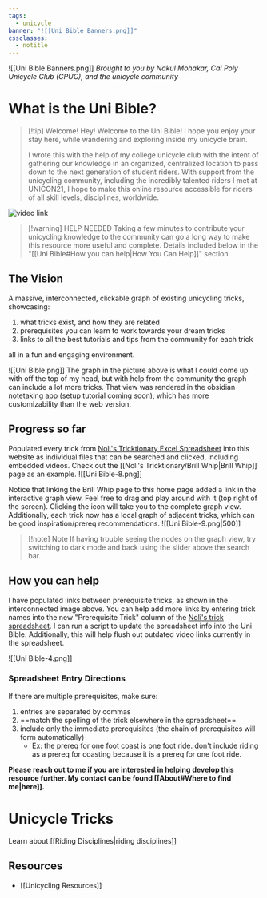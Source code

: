```yaml
---
tags:
  - unicycle
banner: "![[Uni Bible Banners.png]]"
cssclasses:
  - notitle
---
```

![[Uni Bible Banners.png]]
*Brought to you by Nakul Mohakar, Cal Poly Unicycle Club (CPUC), and the unicycle community*

# What is the Uni Bible?

> [!tip] Welcome!
> Hey! Welcome to the Uni Bible! 
> I hope you enjoy your stay here, while wandering and exploring inside my unicycle brain. 
> 
> I wrote this with the help of my college unicycle club with the intent of gathering our knowledge in an organized, centralized location to pass down to the next generation of student riders. 
> With support from the unicycling community, including the incredibly talented riders I met at UNICON21, I hope to make this online resource accessible for riders of all skill levels, disciplines, worldwide.

![video link](https://youtu.be/YroRfDt-DhY)

> [!warning] HELP NEEDED
> Taking a few minutes to contribute your unicycling knowledge to the community can go a long way to make this resource more useful and complete. Details included below in the "[[Uni Bible#How you can help|How You Can Help]]" section. 

## The Vision

A massive, interconnected, clickable graph of existing unicycling tricks, showcasing:
1. what tricks exist, and how they are related
2. prerequisites you can learn to work towards your dream tricks
3. links to all the best tutorials and tips from the community for each trick

all in a fun and engaging environment.

![[Uni Bible.png]]
The graph in the picture above is what I could come up with off the top of my head, but with help from the community the graph can include a lot more tricks. That view was rendered in the obsidian notetaking app (setup tutorial coming soon), which has more customizability than the web version.

## Progress so far

Populated every trick from [Noli's Tricktionary Excel Spreadsheet](https://docs.google.com/spreadsheets/d/1MkBw37AB-pdIh4j6a76rBraM02kYZacu4rtGyOrLdh8/edit?gid=0#gid=0) into this website as individual files that can be searched and clicked, including embedded videos. Check out the [[Noli's Tricktionary/Brill Whip|Brill Whip]] page as an example. 
![[Uni Bible-8.png]]

Notice that linking the Brill Whip page to this home page added a link in the interactive graph view. Feel free to drag and play around with it (top right of the screen). Clicking the icon will take you to the complete graph view. Additionally, each trick now has a local graph of adjacent tricks, which can be good inspiration/prereq recommendations.
![[Uni Bible-9.png|500]]

> [!note] Note
> If having trouble seeing the nodes on the graph view, try switching to dark mode and back using the slider above the search bar.

## How you can help

I have populated links between prerequisite tricks, as shown in the interconnected image above. You can help add more links by entering trick names into the new "Prerequisite Trick" column of the [Noli's trick spreadsheet](https://docs.google.com/spreadsheets/d/1MkBw37AB-pdIh4j6a76rBraM02kYZacu4rtGyOrLdh8/edit?gid=0#gid=0). I can run a script to update the spreadsheet info into the Uni Bible. Additionally, this will help flush out outdated video links currently in the spreadsheet.

![[Uni Bible-4.png]]

### Spreadsheet Entry Directions
If there are multiple prerequisites, make sure:
1. entries are separated by commas
2. ==match the spelling of the trick elsewhere in the spreadsheet==
3. include only the immediate prerequisites (the chain of prerequisites will form automatically)
	- Ex: the prereq for one foot coast is one foot ride. don't include riding as a prereq for coasting because it is a prereq for one foot ride.

**Please reach out to me if you are interested in helping develop this resource further. My contact can be found [[About#Where to find me|here]].**

# Unicycle Tricks
Learn about [[Riding Disciplines|riding disciplines]]

## Resources
- [[Unicycling Resources]]

